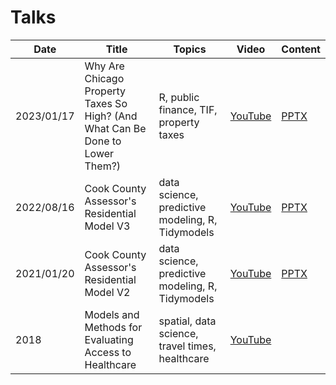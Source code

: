 # Talks

| Date       | Title                                                  | Topics                                          | Video                                   | Content                                                            |
|------------|--------------------------------------------------------|-------------------------------------------------|-----------------------------------------|--------------------------------------------------------------------|
| 2023/01/17 | Why Are Chicago Property Taxes So High? (And What Can Be Done to Lower Them?) | R, public finance, TIF, property taxes            | [YouTube](https://youtu.be/0F-iqRj4yR0) | [PPTX](Chi%20Hack%20Night/Chi%20Hack%20Night%202023-01-17.pptx) |
| 2022/08/16 | Cook County Assessor's Residential Model V3            | data science, predictive modeling, R, Tidymodels            | [YouTube](https://youtu.be/h0pwAr-WYxI) | [PPTX](Chi%20Hack%20Night/Chi%20Hack%20Night%202022-08-16.pptx) |
| 2021/01/20 | Cook County Assessor's Residential Model V2            | data science, predictive modeling, R, Tidymodels            | [YouTube](https://youtu.be/6rd-xYJb27Q) | [PPTX](Chi%20Hack%20Night/Chi%20Hack%20Night%202021-01-20.pptx) |
| 2018       | Models and Methods for Evaluating Access to Healthcare | spatial, data science, travel times, healthcare | [YouTube](https://youtu.be/NS_sSYTLx_E) |                                                                    |
